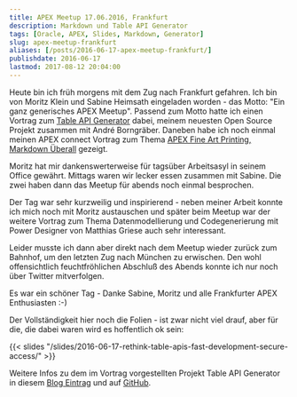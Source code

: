 ```yaml
---
title: APEX Meetup 17.06.2016, Frankfurt
description: Markdown und Table API Generator
tags: [Oracle, APEX, Slides, Markdown, Generator]
slug: apex-meetup-frankfurt
aliases: [/posts/2016-06-17-apex-meetup-frankfurt/]
publishdate: 2016-06-17
lastmod: 2017-08-12 20:04:00
---
```


Heute bin ich früh morgens mit dem Zug nach Frankfurt gefahren. Ich bin von Moritz Klein und Sabine Heimsath eingeladen worden - das Motto: "Ein ganz generisches APEX Meetup". Passend zum Motto hatte ich einen Vortrag zum [Table API Generator][1] dabei, meinem neuesten Open Source Projekt zusammen mit André Borngräber. Daneben habe ich noch einmal meinen APEX connect Vortrag zum Thema [APEX Fine Art Printing, Markdown Überall][2] gezeigt.

Moritz hat mir dankenswerterweise für tagsüber Arbeitsasyl in seinem Office gewährt. Mittags waren wir lecker essen zusammen mit Sabine. Die zwei haben dann das Meetup für abends noch einmal besprochen.

Der Tag war sehr kurzweilig und inspirierend - neben meiner Arbeit konnte ich mich noch mit Moritz austauschen und später beim Meetup war der weitere Vortrag zum Thema Datenmodellierung und Codegenerierung mit Power Designer von Matthias Griese auch sehr interessant.

Leider musste ich dann aber direkt nach dem Meetup wieder zurück zum Bahnhof, um den letzten Zug nach München zu erwischen. Den wohl offensichtlich feuchtfröhlichen Abschluß des Abends konnte ich nur noch über Twitter mitverfolgen.

Es war ein schöner Tag - Danke Sabine, Moritz und alle Frankfurter APEX Enthusiasten :-)

Der Vollständigkeit hier noch die Folien - ist zwar nicht viel drauf, aber für die, die dabei waren wird es hoffentlich ok sein:

{{< slides "/slides/2016-06-17-rethink-table-apis-fast-development-secure-access/" >}}

Weitere Infos zu dem im Vortrag vorgestellten Projekt Table API Generator in diesem [Blog Eintrag][1] und auf [GitHub][3].

[1]: /posts/2016-06-10-table-api-generator/
[2]: /posts/2016-04-26-apex-fine-art-printing-markdown-ueberall/
[3]: https://github.com/OraMUC/table-api-generator
